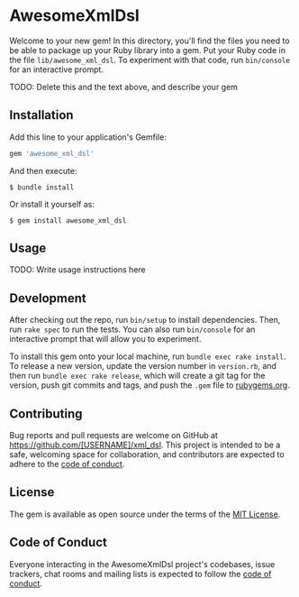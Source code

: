# AwesomeXmlDsl

Welcome to your new gem! In this directory, you'll find the files you need to be able to package up your Ruby library into a gem. Put your Ruby code in the file `lib/awesome_xml_dsl`. To experiment with that code, run `bin/console` for an interactive prompt.

TODO: Delete this and the text above, and describe your gem

## Installation

Add this line to your application's Gemfile:

```ruby
gem 'awesome_xml_dsl'
```

And then execute:

    $ bundle install

Or install it yourself as:

    $ gem install awesome_xml_dsl

## Usage

TODO: Write usage instructions here

## Development

After checking out the repo, run `bin/setup` to install dependencies. Then, run `rake spec` to run the tests. You can also run `bin/console` for an interactive prompt that will allow you to experiment.

To install this gem onto your local machine, run `bundle exec rake install`. To release a new version, update the version number in `version.rb`, and then run `bundle exec rake release`, which will create a git tag for the version, push git commits and tags, and push the `.gem` file to [rubygems.org](https://rubygems.org).

## Contributing

Bug reports and pull requests are welcome on GitHub at https://github.com/[USERNAME]/xml_dsl. This project is intended to be a safe, welcoming space for collaboration, and contributors are expected to adhere to the [code of conduct](https://github.com/[USERNAME]/xml_dsl/blob/master/CODE_OF_CONDUCT.md).


## License

The gem is available as open source under the terms of the [MIT License](https://opensource.org/licenses/MIT).

## Code of Conduct

Everyone interacting in the AwesomeXmlDsl project's codebases, issue trackers, chat rooms and mailing lists is expected to follow the [code of conduct](https://github.com/[USERNAME]/xml_dsl/blob/master/CODE_OF_CONDUCT.md).
